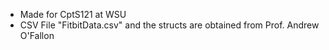 - Made for CptS121 at WSU
- CSV File "FitbitData.csv" and the structs are obtained from Prof. Andrew O'Fallon
